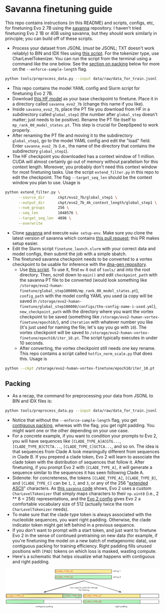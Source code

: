 # Savanna finetuning guide

This repo contains instructions (in this README) and scripts, configs, etc, for
finetuning Evo 2 7B using the [savanna](https://github.com/Zymrael/savanna)
repository. I haven't tried finetuning Evo 2 1B or 40B using savanna, but they
*should* work similarly in principle; you can build off of these scripts.

* Process your dataset from JSONL (*must* be JSONL; TXT doesn't work reliably)
  to BIN and IDX files using [this
  script](https://github.com/Zymrael/savanna/blob/main/tools/preprocess_data.py).
  For the tokenizer type, use CharLevelTokenizer. You can run the script from
  the terminal using a command like the one below. See the [section on
  packing](#packing) below for more on the `--enforce-sample-length` flag.

```bash
python tools/preprocess_data.py --input data/raw/data_for_train.jsonl --output-prefix data/run/padded4096_data/train --workers 8 --enforce-sample-length 4096 --tokenizer-type CharLevelTokenizer
```

* This repo contains the model YAML config and Slurm script for finetuning Evo 2
  7B.
* Download [this HF model](https://huggingface.co/arcinstitute/savanna_evo2_7b)
  as your base checkpoint to finetune. Place it in a directory called
  `savanna_evo2_7b` (change this name if you like).
* Inside `savanna_evo2_7b`, place the PT file you download from HF in a
  *sub*directory called `global_step1` (the number after `global_step` doesn't
  matter; just needs to be positive). Rename the PT file itself to
  `mp_rank_00_model_states.pt`. This step is crucial for DeepSpeed to work
  properly.
* After renaming the PT file and moving it to the subdirectory `global_step1`,
  go to the model YAML config and edit the "load" field. Enter `savanna_evo2_7b`
  (i.e., the name of the directory that contains the subdirectory
  `global_step1`).
* The HF checkpoint you downloaded has a context window of 1 million. CUDA will
  almost certainly go out of memory without parallelism for this context length.
  Moreover, you probably don't need this context window for most finetuning
  tasks. Use the script `extend_filter.py` in this repo to edit the checkpoint.
  The flag `--target_seq_len` should be the context window you plan to use.
  Usage is

```bash
python extend_filter.py \
      --source_dir      ckpt/evo2_7b/global_step1 \
      --output_dir      ckpt/evo2_7b_4k_context_length/global_step1 \
      --num_groups      256 \
      --seq_len         1048576 \
      --target_seq_len  4096 \
      --overwrite
```

* Clone [savanna](https://github.com/Zymrael/savanna) and execute `make
  setup-env`. Make sure you clone the latest version of savanna which contains
  [this pull request](https://github.com/Zymrael/savanna/pull/9); this PR makes
  setup easier.
* Edit the Slurm script `finetune_launch.slurm` with your correct data and model
  configs, then submit the job with a simple sbatch.
* The finetuned savanna checkpoint needs to be converted to a vortex checkpoint
  to be usable for inference with the [dna-gen
  repository](https://github.com/evo-design/dna-gen).
  * Use [this
    script](https://github.com/Zymrael/savanna/blob/main/tools/statedict_convert_checkpoint_to_vortex.py).
    To use it, first `mv` it out of `tools/` and into the root directory. Then,
    scroll down to `main()` and edit `checkpoint_path` with the savanna PT file
    to be converted (would look something like
    `/storage/evo2-human-finetune/global_step100000/mp_rank_00_model_states.pt`),
    `config_path` with the model config YAML you used (a copy will be saved in
    `/storage/evo2-human-finetune/global_step100000/configs/the-config-name-i-used.yml`),
    `new_checkpoint_path` with the directory where you want the vortex
    checkpoint to be saved (something like
    `/storage/evo2-human-vortex-finetune/epoch10/`), and `iteration` with
    whatever number you like (it's just used for naming the file; let's say you
    go with `10`). The vortex checkpoint will be saved to
    `/storage/evo2-human-vortex-finetune/epoch10/iter_10.pt`. The script
    typically executes in under 10 seconds.
  * After converting, the vortex checkpoint still needs one key rename. This
    repo contains a script called `hotfix_norm_scale.py` that does this. Usage
    is

```bash
python --ckpt /storage/evo2-human-vortex-finetune/epoch10/iter_10.pt
```

## Packing

* As a recap, the command for preprocessing your data from JSONL to BIN and IDX
  files is:

```bash
python tools/preprocess_data.py --input data/raw/data_for_train.jsonl --output-prefix data/run/padded4096_data/train --workers 8 --enforce-sample-length 4096 --tokenizer-type CharLevelTokenizer
```

* Notice that without the `--enforce-sample-length` flag, you get [contiguous
  packing](https://huggingface.co/blog/sirluk/llm-sequence-packing#the-solution-sequence-packing),
  whereas with the flag, you get right padding. You might want one or the other
  depending on your use case.
* For a concrete example, if you want to *condition* your prompts to Evo 2, you
  will have sequences like `[CLADE_TYPE_A]ACGTG...`, `[CLADE_TYPE_B]CTCTA...`,
  `[CLADE_TYPE_C]GCTCA...`, and so on. The idea is that sequences from Clade A
  look meaningully different from sequences in Clade B. If you prepend a clade
  token, Evo 2 will learn to associate the clade token with the distribution of
  sequences that follow it. After finetuning, if you prompt Evo 2 with
  `[CLADE_TYPE_A]`, it will generate a sequence similar to the sequences it has
  seen following Clade A.
* Sidenote: for concreteness, the tokens `[CLADE_TYPE_A]`, `[CLADE_TYPE_B]`, and
  `[CLADE_TYPE_C]` can be `1`, `2`, and `3`, or any of the 256 "[extended
  ASCII](https://en.wikipedia.org/wiki/Extended_ASCII)" characters. As [this
  `savanna`
  code](https://github.com/Zymrael/savanna/blob/80377fe74b7acd41253e03cba3750a5fcd57e32b/savanna/tokenizer/tokenizer.py#L277)
  shows, Evo 2 uses a custom `CharLevelTokenizer` that simply maps characters to
  their `np.uint8` (i.e., 2 ** 8 = 256) representations, and the [Evo 2
  config](https://github.com/ArcInstitute/evo2/blob/main/evo2/configs/evo2-7b-1m.yml)
  gives Evo 2 a comfortable vocabulary size of 512 (actually twice the room
  `CharLevelTokenizer` needs).
* To make sure that the clade type token is always associated with the
  nucleotide sequences, you want right padding. Otherwise, the clade indicator
  token might get left behind in a previous sequence.
* If you don't want to prompt with a start token, and just want to finetune Evo
  2 in the sense of continued pretraining on new data (for example, if you're
  finetuning the model on a new batch of metagenomic data), use contiguous
  packing for training efficiency. Right padding fills unused positions with
  `[PAD]` tokens on which loss is masked, wasting compute.
* Here's a schematic that helps visualize what happens with contiguous and right
  padding.

![](/assets/packing_schematic.png)
